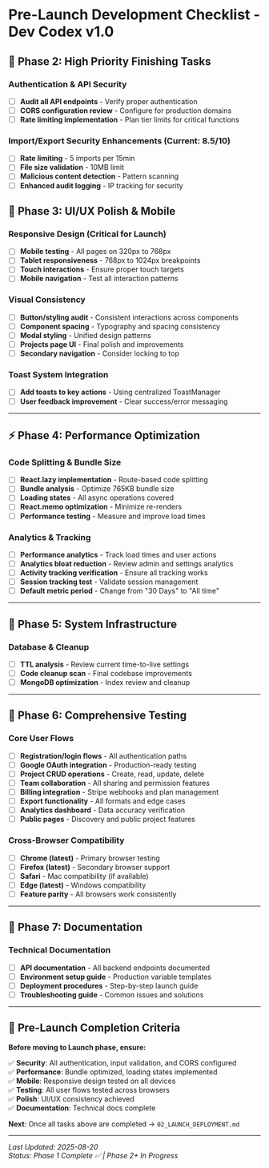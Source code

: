 # Pre-Launch Development Checklist - Dev Codex v1.0

## 🚨 **Phase 2: High Priority Finishing Tasks**

### Authentication & API Security
- [ ] **Audit all API endpoints** - Verify proper authentication
- [ ] **CORS configuration review** - Configure for production domains
- [ ] **Rate limiting implementation** - Plan tier limits for critical functions

### Import/Export Security Enhancements (Current: 8.5/10)
- [ ] **Rate limiting** - 5 imports per 15min
- [ ] **File size validation** - 10MB limit
- [ ] **Malicious content detection** - Pattern scanning
- [ ] **Enhanced audit logging** - IP tracking for security

## 🎨 **Phase 3: UI/UX Polish & Mobile**

### Responsive Design (Critical for Launch)
- [ ] **Mobile testing** - All pages on 320px to 768px
- [ ] **Tablet responsiveness** - 768px to 1024px breakpoints
- [ ] **Touch interactions** - Ensure proper touch targets
- [ ] **Mobile navigation** - Test all interaction patterns

### Visual Consistency
- [ ] **Button/styling audit** - Consistent interactions across components
- [ ] **Component spacing** - Typography and spacing consistency
- [ ] **Modal styling** - Unified design patterns
- [ ] **Projects page UI** - Final polish and improvements
- [ ] **Secondary navigation** - Consider locking to top

### Toast System Integration
- [ ] **Add toasts to key actions** - Using centralized ToastManager
- [ ] **User feedback improvement** - Clear success/error messaging

---

## ⚡ **Phase 4: Performance Optimization**

### Code Splitting & Bundle Size
- [ ] **React.lazy implementation** - Route-based code splitting
- [ ] **Bundle analysis** - Optimize 765KB bundle size
- [ ] **Loading states** - All async operations covered
- [ ] **React.memo optimization** - Minimize re-renders
- [ ] **Performance testing** - Measure and improve load times

### Analytics & Tracking
- [ ] **Performance analytics** - Track load times and user actions
- [ ] **Analytics bloat reduction** - Review admin and settings analytics
- [ ] **Activity tracking verification** - Ensure all tracking works
- [ ] **Session tracking test** - Validate session management
- [ ] **Default metric period** - Change from "30 Days" to "All time"

---

## 🔧 **Phase 5: System Infrastructure**

### Database & Cleanup
- [ ] **TTL analysis** - Review current time-to-live settings
- [ ] **Code cleanup scan** - Final codebase improvements
- [ ] **MongoDB optimization** - Index review and cleanup

---

## 🧪 **Phase 6: Comprehensive Testing**

### Core User Flows
- [ ] **Registration/login flows** - All authentication paths
- [ ] **Google OAuth integration** - Production-ready testing
- [ ] **Project CRUD operations** - Create, read, update, delete
- [ ] **Team collaboration** - All sharing and permission features
- [ ] **Billing integration** - Stripe webhooks and plan management
- [ ] **Export functionality** - All formats and edge cases
- [ ] **Analytics dashboard** - Data accuracy verification
- [ ] **Public pages** - Discovery and public project features

### Cross-Browser Compatibility
- [ ] **Chrome (latest)** - Primary browser testing
- [ ] **Firefox (latest)** - Secondary browser support
- [ ] **Safari** - Mac compatibility (if available)
- [ ] **Edge (latest)** - Windows compatibility
- [ ] **Feature parity** - All browsers work consistently

---

## 📖 **Phase 7: Documentation**

### Technical Documentation
- [ ] **API documentation** - All backend endpoints documented
- [ ] **Environment setup guide** - Production variable templates
- [ ] **Deployment procedures** - Step-by-step launch guide
- [ ] **Troubleshooting guide** - Common issues and solutions

---

## 🎯 **Pre-Launch Completion Criteria**

**Before moving to Launch phase, ensure:**

✅ **Security**: All authentication, input validation, and CORS configured  
✅ **Performance**: Bundle optimized, loading states implemented  
✅ **Mobile**: Responsive design tested on all devices  
✅ **Testing**: All user flows tested across browsers  
✅ **Polish**: UI/UX consistency achieved  
✅ **Documentation**: Technical docs complete  

**Next**: Once all tasks above are completed → `02_LAUNCH_DEPLOYMENT.md`

---

*Last Updated: 2025-08-20*  
*Status: Phase 1 Complete ✅ | Phase 2+ In Progress*
